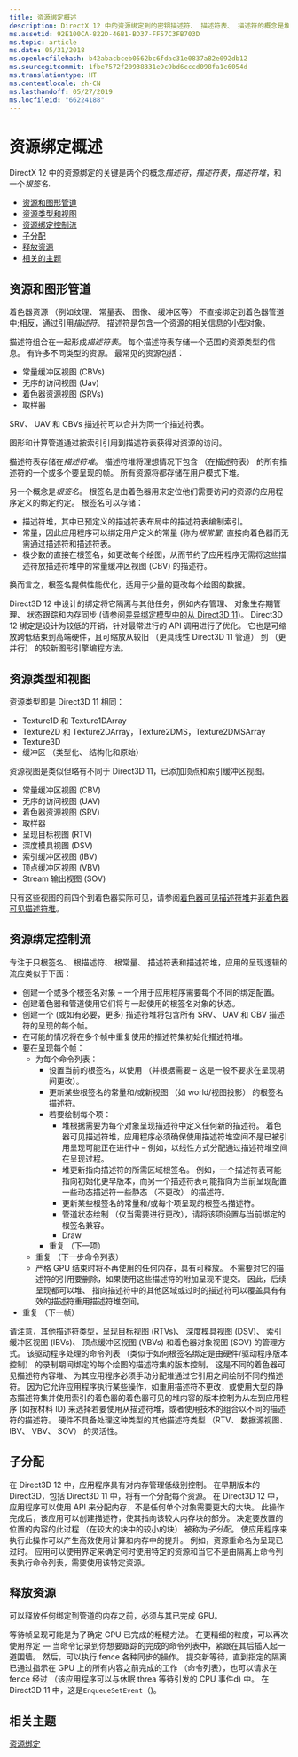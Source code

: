 ```yaml
---
title: 资源绑定概述
description: DirectX 12 中的资源绑定到的密钥描述符、 描述符表、 描述符的概念是堆的方法和根签名。
ms.assetid: 92E100CA-822D-46B1-BD37-FF57C3FB703D
ms.topic: article
ms.date: 05/31/2018
ms.openlocfilehash: b42abacbceb0562bc6fdac31e0837a82e092db12
ms.sourcegitcommit: 1fbe7572f20938331e9c9bd6cccd098fa1c6054d
ms.translationtype: HT
ms.contentlocale: zh-CN
ms.lasthandoff: 05/27/2019
ms.locfileid: "66224188"
---
```

# <a name="resource-binding-overview"></a>资源绑定概述

DirectX 12 中的资源绑定的关键是两个的概念*描述符*，*描述符表*，*描述符堆*，和一个*根签名*.

-   [资源和图形管道](#resources-and-the-graphics-pipeline)
-   [资源类型和视图](#resource-types-and-views)
-   [资源绑定控制流](#resource-binding-overview)
-   [子分配](#suballocation)
-   [释放资源](#freeing-resources)
-   [相关的主题](#related-topics)

## <a name="resources-and-the-graphics-pipeline"></a>资源和图形管道

着色器资源 （例如纹理、 常量表、 图像、 缓冲区等） 不直接绑定到着色器管道中;相反，通过引用*描述符*。 描述符是包含一个资源的相关信息的小型对象。

描述符组合在一起形成*描述符表*。 每个描述符表存储一个范围的资源类型的信息。 有许多不同类型的资源。 最常见的资源包括：

-   常量缓冲区视图 (CBVs)
-   无序的访问视图 (Uav)
-   着色器资源视图 (SRVs)
-   取样器

SRV、 UAV 和 CBVs 描述符可以合并为同一个描述符表。

图形和计算管道通过按索引引用到描述符表获得对资源的访问。

描述符表存储在*描述符堆*。 描述符堆将理想情况下包含 （在描述符表） 的所有描述符的一个或多个要呈现的帧。 所有资源将都存储在用户模式下堆。

另一个概念是*根签名*。 根签名是由着色器用来定位他们需要访问的资源的应用程序定义的绑定约定。 根签名可以存储：

-   描述符堆，其中已预定义的描述符表布局中的描述符表编制索引。
-   常量，因此应用程序可以绑定用户定义的常量 (称为*根常量*) 直接向着色器而无需通过描述符和描述符表。
-   极少数的直接在根签名，如更改每个绘图，从而节约了应用程序无需将这些描述符放描述符堆中的常量缓冲区视图 (CBV) 的描述符。

换而言之，根签名提供性能优化，适用于少量的更改每个绘图的数据。

Direct3D 12 中设计的绑定将它隔离与其他任务，例如内存管理、 对象生存期管理、 状态跟踪和内存同步 (请参阅[差异绑定模型中的从 Direct3D 11](binding-model.md))。 Direct3D 12 绑定是设计为较低的开销，针对最常进行的 API 调用进行了优化。 它也是可缩放跨低结束到高端硬件，且可缩放从较旧 （更具线性 Direct3D 11 管道） 到 （更并行） 的较新图形引擎编程方法。

## <a name="resource-types-and-views"></a>资源类型和视图

资源类型即是 Direct3D 11 相同：

-   Texture1D 和 Texture1DArray
-   Texture2D 和 Texture2DArray，Texture2DMS，Texture2DMSArray
-   Texture3D
-   缓冲区 （类型化、 结构化和原始）

资源视图是类似但略有不同于 Direct3D 11，已添加顶点和索引缓冲区视图。

-   常量缓冲区视图 (CBV)
-   无序的访问视图 (UAV)
-   着色器资源视图 (SRV)
-   取样器
-   呈现目标视图 (RTV)
-   深度模具视图 (DSV)
-   索引缓冲区视图 (IBV)
-   顶点缓冲区视图 (VBV)
-   Stream 输出视图 (SOV)

只有这些视图的前四个到着色器实际可见，请参阅[着色器可见描述符堆](shader-visible-descriptor-heaps.md)并[非着色器可见描述符堆](non-shader-visible-descriptor-heaps.md)。

## <a name="resource-binding-flow-of-control"></a>资源绑定控制流

专注于只根签名、 根描述符、 根常量、 描述符表和描述符堆，应用的呈现逻辑的流应类似于下面：

-   创建一个或多个根签名对象 – 一个用于应用程序需要每个不同的绑定配置。
-   创建着色器和管道使用它们将与一起使用的根签名对象的状态。
-   创建一个 (或如有必要，更多) 描述符堆将包含所有 SRV、 UAV 和 CBV 描述符的呈现的每个帧。
-   在可能的情况将在多个帧中重复使用的描述符集初始化描述符堆。
-   要在呈现每个帧：
    -   为每个命令列表：
        -   设置当前的根签名，以使用 （并根据需要 – 这是一般不要求在呈现期间更改）。
        -   更新某些根签名的常量和/或新视图 （如 world/视图投影） 的根签名描述符。
        -   若要绘制每个项：
            -   堆根据需要为每个对象呈现描述符中定义任何新的描述符。 着色器可见描述符堆，应用程序必须确保使用描述符堆空间不是已被引用呈现可能正在进行中 – 例如，以线性方式分配通过描述符堆空间在呈现过程。
            -   堆更新指向描述符的所需区域根签名。 例如，一个描述符表可能指向初始化更早版本，而另一个描述符表可能指向为当前呈现配置一些动态描述符一些静态 （不更改） 的描述符。
            -   更新某些根签名的常量和/或每个项呈现的根签名描述符。
            -   管道状态绘制 （仅当需要进行更改），请将该项设置与当前绑定的根签名兼容。
            -   Draw
        -   重复 （下一项）
    -   重复 （下一步命令列表）
    -   严格 GPU 结束时将不再使用的任何内存，具有可释放。 不需要对它的描述符的引用要删除，如果使用这些描述符的附加呈现不提交。 因此，后续呈现都可以堆、 指向描述符中的其他区域或过时的描述符可以覆盖具有有效的描述符重用描述符堆空间。
-   重复 （下一帧）

请注意，其他描述符类型，呈现目标视图 (RTVs)、 深度模具视图 (DSV)、 索引缓冲区视图 (IBVs)、 顶点缓冲区视图 (VBVs) 和着色器对象视图 (SOV) 的管理方式。 该驱动程序处理的命令列表 （类似于如何根签名绑定是由硬件/驱动程序版本控制） 的录制期间绑定的每个绘图的描述符集的版本控制。 这是不同的着色器可见描述符内容堆、 为其应用程序必须手动分配堆通过它引用之间绘制不同的描述符。 因为它允许应用程序执行某些操作，如重用描述符不更改，或使用大型的静态描述符集并使用索引的着色器的着色器可见的堆内容的版本控制为从左到应用程序 (如按材料 ID) 来选择若要使用从描述符堆，或者使用技术的组合以不同的描述符的描述符。 硬件不具备处理这种类型的其他描述符类型 （RTV、 数据源视图、 IBV、 VBV、 SOV） 的灵活性。

## <a name="suballocation"></a>子分配

在 Direct3D 12 中，应用程序具有对内存管理低级别控制。 在早期版本的 Direct3D，包括 Direct3D 11 中，将有一个分配每个资源。 在 Direct3D 12 中，应用程序可以使用 API 来分配内存，不是任何单个对象需要更大的大块。 此操作完成后，该应用可以创建描述符，使其指向该较大内存块的部分。 决定要放置的位置的内容的此过程 （在较大的块中的较小的块） 被称为*子分配*。 使应用程序来执行此操作可以产生高效使用计算和内存中的提升。 例如，资源重命名为呈现已过时。 应用可以使用界定来确定何时使用特定的资源和当它不是由隔离上命令列表执行命令列表，需要使用该特定资源。

## <a name="freeing-resources"></a>释放资源

可以释放任何绑定到管道的内存之前，必须与其已完成 GPU。

等待帧呈现可能是为了确定 GPU 已完成的粗糙方法。 在更精细的粒度，可以再次使用界定 — 当命令记录到你想要跟踪的完成的命令列表中，紧跟在其后插入起一道围墙。 然后，可以执行 fence 各种同步的操作。 提交新等待，直到指定的隔离已通过指示在 GPU 上的所有内容之前完成的工作 （命令列表），也可以请求在 fence 经过 （该应用程序可以与休眠 threa 等待引发的 CPU 事件d) 中。 在 Direct3D 11 中，这是`EnqueueSetEvent`（)。

## <a name="related-topics"></a>相关主题

<dl> <dt>

[资源绑定](resource-binding.md)
</dt> </dl>

 

 




